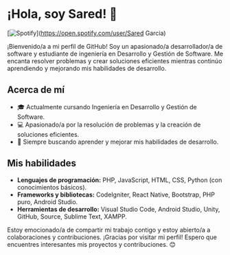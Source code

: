 # ¡Hola, soy Sared! 👋

[![Spotify](https://img.shields.io/badge/Spotify-Sared-green?style=for-the-badge&logo=spotify)](https://open.spotify.com/user/Sared Garcia)

¡Bienvenido/a a mi perfil de GitHub! Soy un apasionado/a desarrollador/a de software y estudiante de ingeniería en Desarrollo y Gestión de Software. Me encanta resolver problemas y crear soluciones eficientes mientras continúo aprendiendo y mejorando mis habilidades de desarrollo.

## Acerca de mí
- 🎓 Actualmente cursando Ingeniería en Desarrollo y Gestión de Software.
- 💻 Apasionado/a por la resolución de problemas y la creación de soluciones eficientes.
- 🚀 Siempre buscando aprender y mejorar mis habilidades de desarrollo.

## Mis habilidades
- **Lenguajes de programación:** PHP, JavaScript, HTML, CSS, Python (con conocimientos básicos).
- **Frameworks y bibliotecas:** CodeIgniter, React Native, Bootstrap, PHP puro, Android Studio.
- **Herramientas de desarrollo:** Visual Studio Code, Android Studio, Unity, GitHub, Source, Sublime Text, XAMPP.

Estoy emocionado/a de compartir mi trabajo contigo y estoy abierto/a a colaboraciones y contribuciones. ¡Gracias por visitar mi perfil! Espero que encuentres interesantes mis proyectos y contribuciones. 😊
